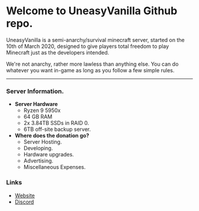 # Welcome to UneasyVanilla Github repo.

UneasyVanilla is a semi-anarchy/survival minecraft server, started on the 10th of March 2020, designed to give players total freedom to play Minecraft just as the developers intended.

We're not anarchy, rather more lawless than anything else. You can do whatever you want in-game as long as you follow a few simple rules.

------
### Server Information.
 - **Server Hardware**
	 - Ryzen 9 5950x
	 - 64 GB RAM
	 - 2x 3.84TB SSDs in RAID 0.
	 - 6TB off-site backup server.
- **Where does the donation go?**
	- Server Hosting.
	-   Developing.
	-   Hardware upgrades.
	-   Advertising.
	-   Miscellaneous Expenses.

### Links

* [Website](https://www.uneasyvanilla.com/)
* [Discord](https://discord.uneasyvanilla.com/)
